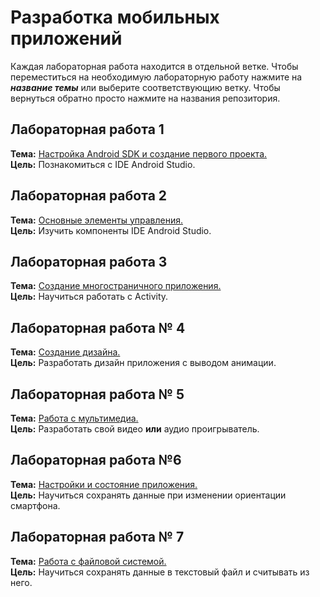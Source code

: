 # Разработка мобильных приложений
Каждая лабораторная работа находится в отдельной ветке. Чтобы переместиться на необходимую лабораторную работу нажмите на ___название темы___ или выберите соответствующию ветку. Чтобы вернуться обратно просто нажмите на названия репозитория.

## Лабораторная работа 1
**Тема:** [Настройка Android SDK и создание первого проекта.](https://github.com/Stirven13/Laboratory-for-mobily-application/tree/Lab1)<br/>
**Цель:** Познакомиться с IDE Android Studio.

## Лабораторная работа 2
**Тема:** [Основные элементы управления.](https://github.com/Stirven13/Laboratory-for-mobily-application/tree/Lab2)<br/>
**Цель:** Изучить компоненты IDE Android Studio.

## Лабораторная работа 3
**Тема:** [Создание многостраничного приложения.](https://github.com/Stirven13/Laboratory-for-mobily-application/tree/Lab3)<br/>
**Цель:** Научиться работать с Activity.

## Лабораторная работа № 4
**Тема:** [Создание дизайна.](https://github.com/Stirven13/Laboratory-for-mobily-application/tree/Lab4)<br/>
**Цель:** Разработать дизайн приложения с выводом анимации.

## Лабораторная работа № 5
**Тема:** [Работа с мультимедиа.](https://github.com/Stirven13/Laboratory-for-mobily-application/tree/Lab5)<br/>
**Цель:** Разработать свой видео **или** аудио проигрыватель.

## Лабораторная работа №6
**Тема:** [Настройки и состояние приложения.](https://github.com/Stirven13/Laboratory-for-mobily-application/tree/Lab6)<br/>
**Цель:** Научиться сохранять данные при изменении ориентации смартфона.

## Лабораторная работа № 7
**Тема:** [Работа с файловой системой.](https://github.com/Stirven13/Laboratory-for-mobily-application/tree/Lab7)<br/>
**Цель:** Научиться сохранять данные в текстовый файл и считывать из него.
